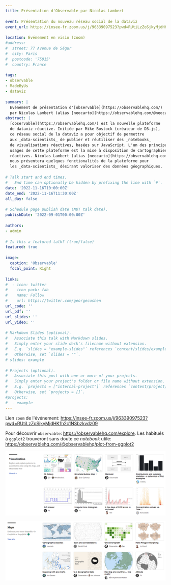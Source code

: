 ```yaml
---
title: Présentation d'Observable par Nicolas Lambert

event: Présentation du nouveau réseau social de la dataviz
event_url: https://insee-fr.zoom.us/j/96339097523?pwd=RUtiLzZoSjkyMjdHK1h2c1NSbzkvdz09

location: Evénement en visio (zoom)
#address:
#  street: 77 Avenue de Ségur
#  city: Paris
#  postcode: '75015'
#  country: France

tags:
- observable
- MadeByUs
- dataviz

summary: |
  Evénement de présentation d'[observable](https://observablehq.com/)
  par Nicolas Lambert (alias [neocarto](https://observablehq.com/@neocartocnrs))
abstract: |
  [observable](https://observablehq.com/) est la nouvelle plateforme
  de dataviz réactive. Initiée par Mike Bostock (créateur de D3.js),
  ce réseau social de la dataviz a pour objectif de permettre 
  aux _data-scientists_ de publier et réutiliser des _notebooks_  
  de visualisations réactives, basées sur JavaScript. L'un des principaux
  usages de cette plateforme est la mise à disposition de cartographies
  réactives. Nicolas Lambert (alias [neocarto](https://observablehq.com/@neocartocnrs))
  nous présentera quelques fonctionalités de la plateforme pour
  les _data-scientists_ désirant valoriser des données géographiques.

# Talk start and end times.
#   End time can optionally be hidden by prefixing the line with `#`.
date: '2022-11-16T10:00:00Z'
date_end: '2022-11-16T11:30:00Z'
all_day: false

# Schedule page publish date (NOT talk date).
publishDate: '2022-09-01T00:00:00Z'

authors:
- admin

# Is this a featured talk? (true/false)
featured: true

image:
  caption: 'Observable'
  focal_point: Right

links:
#  - icon: twitter
#    icon_pack: fab
#    name: Follow
#    url: https://twitter.com/georgecushen
url_code: ''
url_pdf: ''
url_slides: ''
url_video: ''

# Markdown Slides (optional).
#   Associate this talk with Markdown slides.
#   Simply enter your slide deck's filename without extension.
#   E.g. `slides = "example-slides"` references `content/slides/example-slides.md`.
#   Otherwise, set `slides = ""`.
# slides: example

# Projects (optional).
#   Associate this post with one or more of your projects.
#   Simply enter your project's folder or file name without extension.
#   E.g. `projects = ["internal-project"]` references `content/project/deep-learning/index.md`.
#   Otherwise, set `projects = []`.
#projects:
#  - example
---
```


Lien `zoom` de l'événement: 
https://insee-fr.zoom.us/j/96339097523?pwd=RUtiLzZoSjkyMjdHK1h2c1NSbzkvdz09

Pour découvrir `observable`: https://observablehq.com/explore.
Les habitués à `ggplot2` trouveront sans doute ce _notebook_ utile: https://observablehq.com/@observablehq/plot-from-ggplot2

![](observable2.png)

![](observable1.png)

